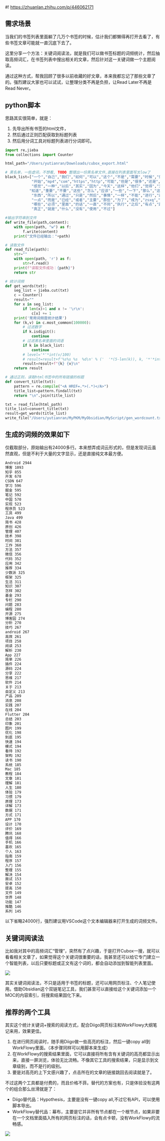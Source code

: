 #! https://zhuanlan.zhihu.com/p/446062171
## 需求场景

当我们的书签列表里面躺了几万个书签的时候，估计我们都懒得再打开去看了，有些书签文章可能就一直沉底下去了。

这里分享一个方法：关键词阅读法，就是我们可以做书签标题的词频统计，然后抽取高频词汇，在书签列表中搜出相关的文章，然后针对这一关键词做一个主题阅读。

通过这种方式，帮我回顾了很多以前收藏的好文章，本来我都忘记了那些文章了的。强烈建议大家也可以试试，让整理分类不再是负担，让Read Later不再是Read Never。

## python脚本

思路其实很简单，就是：
1. 先导出所有书签的html文件，
2. 然后通过正则匹配获取到标题列表
3. 然后用分词工具对标题列表进行分词即可。

```python
import re,jieba
from collections import Counter

html_path="/Users/yutianran/Downloads/cubox_export.html"

# 黑名单，一些虚词，不想看, TODO 整理出一份黑名单文件,直接在列表里面写太low了
black_list=["一个","自己","我们","如何","可以","这个","不是","需要","时候","如果",
            "开始","mp4","com","https","http","可能","但是","很多","还是","现在",
            "感觉","一种","以后","其实","因为","今天","这样","他们","觉得","为什么",
           "知道","重要","不要","这些","怎么","应该","一些","一下","那么","这种",
            "东西","所以","通过","只是","然后","事情","一样","不能","进行","还有",
            "一点","而是","已经","或者","主要","那些","为了","成为","zsxq","真的",
            "哪些","必须","里面","的话","一直","不同","执行","之后","有点","起来",
            "真正","就是","什么","没有","使用","不过"]

#输出字符串到文件
def write_file(path,content):
    with open(path, "w") as f:
        f.write(content)
    print("文件已经输出："+path)

# 读取文件
def read_file(path):
    str=""
    with open(path, 'r') as f:
        str=f.read()
    print(f"读取文件成功：{path}")
    return str

# 统计词频
def get_words(txt):
    seg_list = jieba.cut(txt)
    c = Counter()
    result=""
    for x in seg_list:
        if len(x)>1 and x != '\r\n':
            c[x] += 1
    print('常用词频度统计结果')
    for (k,v) in c.most_common(100000):
        # 过滤数字
        if k.isdigit():
            continue
        # 过滤黑名单里面的词语
        if k in black_list:
            continue
        # level='*'*int(v/100)
        # result=result+f'%s%s %s  %d\n' % ('  '*(5-len(k)), k, '*'*int(v/100), v))
        result=result+f"{k} {v}\n"
    return result

# 通过正则，读取html书签中的所有链接的标题
def convert_title(txt):
    pattern = re.compile("<A HREF=.*>(.*)</A>")
    title_list=pattern.findall(txt)
    return "\n".join(title_list)

txt = read_file(html_path)
title_list=convert_title(txt)
result=get_words(title_list)
write_file("/Users/yutianran/MyPKM/MyObsidian/MyScript/gen_wordcount.txt",result)
```


## 生成的词频的效果如下

仅截取部分，原始输出有24000多行。本来想弄成词云形式的，但是发现词云虽然直观，但是不利于大量的文字显示，还是直接纯文本最方便。

```txt
Android 2944
博客 1093
知乎 855
开发 678
CSDN 647
学习 596
掘金 595
笔记 592
中国 570
实现 523
程序员 523
工具 499
Java 499
简书 428
原创 426
管理 407
技术 398
时间 381
工作 360
方法 357
微信 356
代码 352
应用 342
推荐 334
少数派 325
框架 325
生活 311
知识 307
怎样 302
基金 293
专栏 290
问题 283
编程 280
开源 275
博客园 274
分析 270
技巧 267
android 267
高效 261
项目 258
阅读 253
解析 230
App 227
简单 226
插件 224
源码 224
分享 222
思维 217
软件 214
关于 213
自定义 213
产品 209
消息 208
实践 207
在线 204
Flutter 204
总结 203
印象 201
图片 199
优化 198
到底 195
快速 194
模式 194
看待 192
架构 192
读书 190
系统 185
Mac 185
教程 184
文章 181
理解 181
人生 180
体验 179
习惯 179
原理 173
详解 173
数据 171
方式 171
APP 170
设计 170
评价 169
腾讯 168
值得 166
手机 166
喜欢 165
个人 163
指南 159
程序 157
入门 156
整理 155
解决 154
面试 153
安卓 152
提高 150
文件 149
世界 148
功能 147
推酷 146
系列 145
```

以下省略24000行，强烈建议用VSCode这个文本编辑器来打开生成的词频文件。

## 关键词阅读法

比如我对其中的高频词汇“管理”，突然有了点兴趣，于是打开Cubox一搜，就可以看看相关文章了，如果觉得这个关键词很重要的话，我甚至还可以给它专门建立一个智能列表，以后只要标题或正文有这个词的，都会自动添加到智能列表里面。

![](https://yupic.oss-cn-shanghai.aliyuncs.com/202112200946668.png)


其实关键词阅读法，不只是适用于书签的标题，还可以用网页标注、个人笔记使用。借助Obsidian这个双链笔记工具，我们甚至可以直接给这个关键词添加一个MOC的内容索引，将搜索结果固化下来。

## 推荐的两个工具

其实这个统计关键词+搜索的阅读方式，配合Diigo网页标注和WorkFlowy大纲笔记来用，效果更佳。

1. 在进行网页阅读时，随手用Diigo做一些高亮的标注，然后一键copy all到WorkFlowy里面。（本步骤同样可以用脚本来生成）
2. 在WorkFlowy的搜索结果里面，它可以直接将所有含有关键词的高亮都显示出来，直接一屏浏览，体验无比流畅。不像其它工具的搜索结果，只是显示到文章级别，而不是行的级别。
3. 要是对高亮的上下文感兴趣了，点击所在的文章的链接跳回去阅读就是了。

不过这两个工具都是付费的，而且价格不菲。替代的方案也有，只是体验没有这两个的组合那么丝滑就是了：
- Diigo替代品：Hypothesis，主要是没有一键copy all,不过它有API，可以使用脚本导出。
- WorkFlowy替代品：幕布，主要是它并非所有节点都在一个根节点，如果非要在一个文档里面插入所有的网页标注的话，会有点卡顿，没有WorkFlowy的流畅感。


![](https://yupic.oss-cn-shanghai.aliyuncs.com/202112200946907.png)
